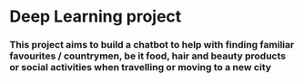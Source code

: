 # Deep Learning project
### This project aims to build a chatbot to help with finding familiar favourites / countrymen, be it food, hair and beauty products or social activities when travelling or moving to a new city
